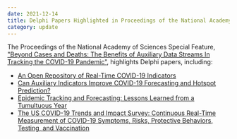 ```yaml
---
date: 2021-12-14
title: Delphi Papers Highlighted in Proceedings of the National Academy of Sciences Special Feature
category: update
---
```


The Proceedings of the National Academy of Sciences Special Feature, ["Beyond Cases and Deaths: The Benefits of Auxiliary Data Streams In Tracking the COVID-19 Pandemic"](https://www.pnas.org/content/118/51#BeyondCasesandDeathsTheBenefitsofAuxiliaryDataStreamsInTrackingtheCOVID-19Pandemic), highlights Delphi papers, including:

 - [An Open Repository of Real-Time COVID-19 Indicators](https://www.pnas.org/content/118/51#BeyondCasesandDeathsTheBenefitsofAuxiliaryDataStreamsInTrackingtheCOVID-19Pandemic)
 - [Can Auxiliary Indicators Improve COVID-19 Forecasting and Hotspot Prediction?](https://www.pnas.org/content/118/51/e2111453118)
 - [Epidemic Tracking and Forecasting: Lessons Learned from a Tumultuous Year](https://www.pnas.org/content/118/51/e2111456118)
 - [The US COVID-19 Trends and Impact Survey: Continuous Real-Time Measurement of COVID-19 Symptoms, Risks, Protective Behaviors, Testing, and Vaccination](https://www.pnas.org/content/118/51/e2111454118)
